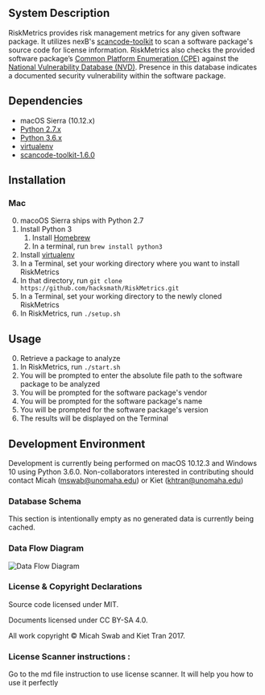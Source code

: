 ## System Description
RiskMetrics provides risk management metrics for any given software package. It utilizes nexB's [scancode-toolkit](https://github.com/nexB/scancode-toolkit) to scan a software package's source code for license information. RiskMetrics also checks the provided software package’s [Common Platform Enumeration (CPE)](https://scap.nist.gov/specifications/cpe/) against the [National Vulnerability Database (NVD)](https://nvd.nist.gov). Presence in this database indicates a documented security vulnerability within the software package.

## Dependencies
* macOS Sierra (10.12.x)
* [Python 2.7.x](https://www.python.org/download/releases/2.7/)
* [Python 3.6.x](https://www.python.org/downloads/release/python-360/)
* [virtualenv](https://virtualenv.pypa.io/en/stable/)
* [scancode-toolkit-1.6.0](https://github.com/nexB/scancode-toolkit)

## Installation
### Mac
0. macoOS Sierra ships with Python 2.7
1. Install Python 3
   1. Install [Homebrew](http://brew.sh)
   2. In a terminal, run `brew install python3`
2. Install [virtualenv](https://virtualenv.pypa.io/en/stable/)
3. In a Terminal, set your working directory where you want to install RiskMetrics
4. In that directory, run `git clone https://github.com/hacksmath/RiskMetrics.git`
5. In a Terminal, set your working directory to the newly cloned RiskMetrics
6. In RiskMetrics, run `./setup.sh`

## Usage
0. Retrieve a package to analyze
1. In RiskMetrics, run `./start.sh`
2. You will be prompted to enter the absolute file path to the software package to be analyzed
3. You will be prompted for the software package's vendor
4. You will be prompted for the software package's name
5. You will be prompted for the software package's version
6. The results will be displayed on the Terminal 

## Development Environment
Development is currently being performed on macOS 10.12.3 and Windows 10 using Python 3.6.0.
Non-collaborators interested in contributing should contact Micah (mswab@unomaha.edu) or Kiet (khtran@unomaha.edu)

### Database Schema
This section is intentionally empty as no generated data is currently being cached.

### Data Flow Diagram

![Data Flow Diagram](DFDv2.png)

### License & Copyright Declarations

Source code licensed under MIT.

Documents licensed under CC BY-SA 4.0.

All work copyright © Micah Swab and Kiet Tran 2017.

### License Scanner instructions :
Go to the md file instruction to use license scanner. It will help you how to use it perfectly
